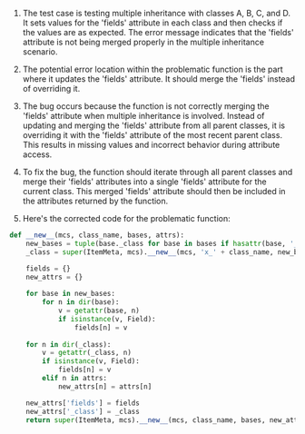 1. The test case is testing multiple inheritance with classes A, B, C, and D. It sets values for the 'fields' attribute in each class and then checks if the values are as expected. The error message indicates that the 'fields' attribute is not being merged properly in the multiple inheritance scenario.

2. The potential error location within the problematic function is the part where it updates the 'fields' attribute. It should merge the 'fields' instead of overriding it.

3. The bug occurs because the function is not correctly merging the 'fields' attribute when multiple inheritance is involved. Instead of updating and merging the 'fields' attribute from all parent classes, it is overriding it with the 'fields' attribute of the most recent parent class. This results in missing values and incorrect behavior during attribute access.

4. To fix the bug, the function should iterate through all parent classes and merge their 'fields' attributes into a single 'fields' attribute for the current class. This merged 'fields' attribute should then be included in the attributes returned by the function.

5. Here's the corrected code for the problematic function:

```python
def __new__(mcs, class_name, bases, attrs):
    new_bases = tuple(base._class for base in bases if hasattr(base, '_class'))
    _class = super(ItemMeta, mcs).__new__(mcs, 'x_' + class_name, new_bases, attrs)

    fields = {}
    new_attrs = {}
  
    for base in new_bases:
        for n in dir(base):
            v = getattr(base, n)
            if isinstance(v, Field):
                fields[n] = v
          
    for n in dir(_class):
        v = getattr(_class, n)
        if isinstance(v, Field):
            fields[n] = v
        elif n in attrs:
            new_attrs[n] = attrs[n]

    new_attrs['fields'] = fields
    new_attrs['_class'] = _class
    return super(ItemMeta, mcs).__new__(mcs, class_name, bases, new_attrs)
```
